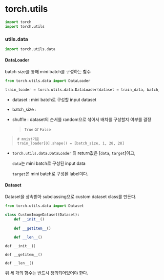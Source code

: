 # torch.utils

```py
import torch
import torch.utils
```



### utils.data

```python
import torch.utils.data
```



#### DataLoader

batch size를 통해 mini batch를 구성하는 함수

```python
from torch.utils.data import DataLoader

train_loader = torch.utils.data.DataLoader(dataset = train_data, batch_size = batch_size, shuffle = True)
```

- dataset : mini batch로 구성할 input dataset

- batch_size :

- shuffle : dataset의 순서를 random으로 섞어서 배치를 구성할지 여부를 결정

  > `True` or `False`

> ```
> # mnist기준
> train_loader[0].shape() = [batch_size, 1, 28, 28]
> ```

- `torch.utils.data.DataLoader` 의 return값은 [`data`, `target`]이고,

  `data`는 mini batch로 구성된 input data

  `target`은 mini batch로 구성된 label이다.





#### Dataset

Dataset을 상속받아 subclassing으로 custom dataset class를 만든다.

```python
from torch.utils.data import Dataset

class CustomImageDataset(Dataset):
    def __init__()
    
    def __getitem__()
    
    def __len__()
```

`def __init__()`

`def __getitem__()`

`def __len__()`

위 세 개의 함수는 반드시 정의되어있어야 한다.



### 
